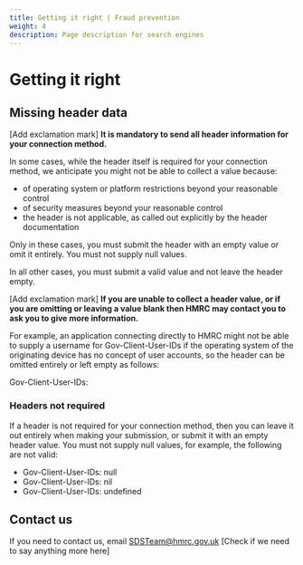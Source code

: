 ```yaml
---
title: Getting it right | Fraud prevention
weight: 4
description: Page description for search engines
---
```


# Getting it right

## Missing header data

[Add exclamation mark]
<strong class="bold-small">It is mandatory to send all header information for your connection method.</strong>

In some cases, while the header itself is required for your connection method, we anticipate you might not be able to collect a value because:

* of operating system or platform restrictions beyond your reasonable control
* of security measures beyond your reasonable control
* the header is not applicable, as called out explicitly by the header documentation

Only in these cases, you must submit the header with an empty value or omit it entirely. You must not supply null values.

In all other cases, you must submit a valid value and not leave the header empty.

[Add exclamation mark]
<strong class="bold-small"> If you are unable to collect a header value, or if you are omitting or leaving a value blank then HMRC may contact you to ask you to give more information. </strong>

For example, an application connecting directly to HMRC might not be able to supply a username for Gov-Client-User-IDs if the operating system of the originating device has no concept of user accounts, so the header can be omitted entirely or left empty as follows:

<p class="code--slim">Gov-Client-User-IDs:</p>

### Headers not required
If a header is not required for your connection method, then you can leave it out entirely when making your submission, or submit it with an empty header value. You must not supply null values, for example, the following are not valid:

<ul>
        <li><span class="code--slim">Gov-Client-User-IDs: null</span></li>
        <li><span class="code--slim">Gov-Client-User-IDs: nil</span></li>
        <li><span class="code--slim">Gov-Client-User-IDs: undefined</span></li>
      </ul>

## Contact us

If you need to contact us, email SDSTeam@hmrc.gov.uk
[Check if we need to say anything more here]
